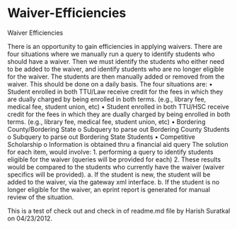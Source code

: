 Waiver-Efficiencies
===================

Waiver Efficiencies

There is an opportunity to gain efficiencies in applying waivers. There are
four situations where we manually run a query to identify students who should
have a waiver. Then we must identify the students who either need to be added
to the waiver, and identify students who are no longer eligible for the waiver.
The students are then manually added or removed from the waiver. This should be
done on a daily basis. The four situations are: • Student enrolled in both
TTU/Law receive credit for the fees in which they are dually charged by being
enrolled in both terms. (e.g., library fee, medical fee, student union, etc) •
Student enrolled in both TTU/HSC receive credit for the fees in which they are
dually charged by being enrolled in both terms. (e.g., library fee, medical
fee, student union, etc) • Bordering County/Bordering State o Subquery to parse
out Bordering County Students o Subquery to parse out Bordering State Students
• Competitive Scholarship o Information is obtained thru a financial aid query
The solution for each item, would involve: 1. performing a query to identify
students eligible for the waiver (queries will be provided for each) 2. These
results would be compared to the students who currently have the waiver (waiver
specifics will be provided). a. If the student is new, the student will be
added to the waiver, via the gateway xml interface. b. If the student is no
longer eligible for the waiver, an eprint report is generated for manual review
of the situation.

This is a test of check out and check in of readme.md file by Harish Suratkal
on 04/23/2012.